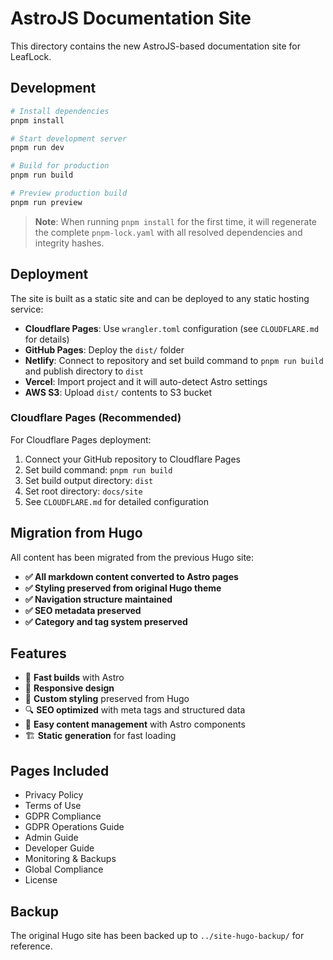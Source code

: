 # AstroJS Documentation Site

This directory contains the new AstroJS-based documentation site for LeafLock.

## Development

```bash
# Install dependencies
pnpm install

# Start development server
pnpm run dev

# Build for production
pnpm run build

# Preview production build
pnpm run preview
```

> **Note**: When running `pnpm install` for the first time, it will regenerate the complete `pnpm-lock.yaml` with all resolved dependencies and integrity hashes.

## Deployment

The site is built as a static site and can be deployed to any static hosting service:

- **Cloudflare Pages**: Use `wrangler.toml` configuration (see `CLOUDFLARE.md` for details)
- **GitHub Pages**: Deploy the `dist/` folder
- **Netlify**: Connect to repository and set build command to `pnpm run build` and publish directory to `dist`
- **Vercel**: Import project and it will auto-detect Astro settings
- **AWS S3**: Upload `dist/` contents to S3 bucket

### Cloudflare Pages (Recommended)

For Cloudflare Pages deployment:
1. Connect your GitHub repository to Cloudflare Pages
2. Set build command: `pnpm run build`
3. Set build output directory: `dist`
4. Set root directory: `docs/site`
5. See `CLOUDFLARE.md` for detailed configuration

## Migration from Hugo

All content has been migrated from the previous Hugo site:

- **✅ All markdown content converted to Astro pages**
- **✅ Styling preserved from original Hugo theme**
- **✅ Navigation structure maintained**
- **✅ SEO metadata preserved**
- **✅ Category and tag system preserved**

## Features

- 🚀 **Fast builds** with Astro
- 📱 **Responsive design** 
- 🎨 **Custom styling** preserved from Hugo
- 🔍 **SEO optimized** with meta tags and structured data
- 📝 **Easy content management** with Astro components
- 🏗️ **Static generation** for fast loading

## Pages Included

- Privacy Policy
- Terms of Use  
- GDPR Compliance
- GDPR Operations Guide
- Admin Guide
- Developer Guide
- Monitoring & Backups
- Global Compliance
- License

## Backup

The original Hugo site has been backed up to `../site-hugo-backup/` for reference.